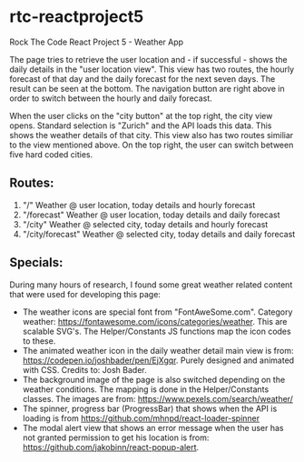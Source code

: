 # rtc-reactproject5
Rock The Code React Project 5 - Weather App

The page tries to retrieve the user location and - if successful - shows the daily details in the "user location view". This view has two routes, the hourly forecast of that day and the daily forecast for the next seven days. The result can be seen at the bottom. The navigation button are right above in order to switch between the hourly and daily forecast.

When the user clicks on the "city button" at the top right, the city view opens. Standard selection is "Zurich" and the API loads this data. This shows the weather details of that city. This view also has two routes similiar to the view mentioned above. On the top right, the user can switch between five hard coded cities.

Routes:
--------
1. "/"                  Weather @ user location, today details and hourly forecast
2. "/forecast"          Weather @ user location, today details and daily forecast
1. "/city"              Weather @ selected city, today details and hourly forecast
2. "/city/forecast"     Weather @ selected city, today details and daily forecast

Specials:
--------
During many hours of research, I found some great weather related content that were used for developing this page:

- The weather icons are special font from "FontAweSome.com". Category weather: https://fontawesome.com/icons/categories/weather. This are scalable SVG's. The Helper/Constants JS functions map the icon codes to these.
- The animated weather icon in the daily weather detail main view is from: https://codepen.io/joshbader/pen/EjXgqr. Purely designed and animated with CSS. Credits to: Josh Bader.
- The background image of the page is also switched depending on the weather conditions. The mapping is done in the Helper/Constants classes. The images are from: https://www.pexels.com/search/weather/
- The spinner, progress bar (ProgressBar) that shows when the API is loading is from https://github.com/mhnpd/react-loader-spinner
- The modal alert view that shows an error message when the user has not granted permission to get his location is from: https://github.com/jakobinn/react-popup-alert. 




